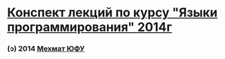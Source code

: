 [Конспект лекций по курсу "Языки программирования" 2014г](https://razykov.github.io/PL_Lections_2014-2015/)
=


### (ↄ) 2014 [Мехмат ЮФУ](http://it.mmcs.sfedu.ru/)